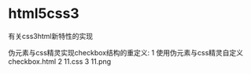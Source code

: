 # html5css3
有关css3html新特性的实现


伪元素与css精灵实现checkbox结构的重定义: 1 使用伪元素与css精灵自定义checkbox.html  2 11.css  3 11.png 
